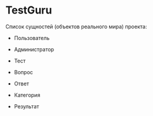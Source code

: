 # TestGuru

Список сущностей (объектов реального мира) проекта:

* Пользователь

* Администратор

* Тест

* Вопрос

* Ответ

* Категория

* Результат
